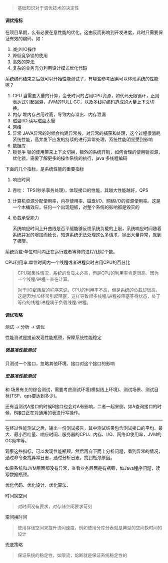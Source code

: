 > 基础知识对于调优技术的决定性

#### 调优指标

在项目早期，么有必要在意性能的优化，这由反而影响到开发进度，此时只需要保证有效的编码，如：

1. 减少I/O操作
2. 降低竞争锁的使用
3. 高效的算法
4. 复杂的业务充分利用设计模式优化代码

系统编码结束之后就可以开始性能测试了，有哪些参考因素可以体现系统的性能呢？

1. CPU 当需要大量的计算，会长时间的占用CPU资源，如代码无限循环，正则表达式引起回溯，JVM的FULL GC，以及多线程编码造成的大量上下文切换。
2. 内存 堆内存占用过高，导致内存溢出、内存泄漏
3. 磁盘I/O 读写磁盘太慢
4. 网络 
5. 异常 JAVA异常的时候会构建异常栈，对异常的捕获和处理，这个过程很消耗系统性能，高并发下应发的持续的进行异常处理，系统性能明显受到影响
6. 数据库
7. 锁竞争 锁的使用带来上下文切换，额外的系统开销，如何合理的使用锁资源，优化锁，需要了解更多的操作系统的执行，java 多线程编码



下面的几个指标，是系统性能的重要指标

1. 响应时间

2. 吞吐： TPS(秒杀事务处理)，体现接口的性能，其越大性能越好，QPS

3. 计算机资源分配使用率，内存使用率、磁盘I/O、网络I/O的资源使用率。这是一个木桶效应，任何一个出现短板，对整个系统的影响都是毁灭的

4. 负载承受能力

   系统响应时间上升曲线是否平缓能够反馈系统负载的上限，系统响应时间随着系统并发的增加而延长，知道系统无法处理这么多请求，抛出大量异常，就到了极限。



系统负载:单位时间内正在运行或者等待的进程/线程个数。

CPU利用率:单位时间内一个线程或者进程实时占用CPU的百分比

> CPU密集性情况，系统的负载未必高，但是CPU的利用率肯定很高，因为一个线程/进程一直在计算。
>
> 对于I/O密集型的程序来说，CPU的利用率不高，但是系统的负载却很高，这是因为I/0经常引起阻塞，这样导致很多线程/进程被阻塞等待状态，处于等待的线程/进程属于负载线程/进程。



#### 调优攻略

测试 -> 分析 -> 调优

性能测试是提前发现性能瓶颈，保障系统性能稳定

##### 微基准性能测试

只测试一个接口，忽略其他环境、接口对这个接口的影响

##### 宏基准性能测试

和 场景有关的综合测试，需要考虑测试环境(模拟线上环境)、测试场景、测试目标(TSP、qps要达到多少)。

还有当测试A接口的时候B接口也会对A有影响，二者一起来侧，如A查询接口的时候，B接口正在对通用的表进行写操作。

---

在经过性能测试之后，输出一份测试报告，其中测试结果包含测试接口的平均、最大、最小吞吐量、响应时间、服务器的CPU、内存、I/O、网络IO使用率，JVM的GC频率等。

观察这些指标，可以发现性能瓶颈，然后再自下而上分析问题，看到异常的情况，通过命令查找异常日志，通过分析日志，找到瓶颈原因。

如果系统和JVM层面都没有异常，查看业务层面是有瓶颈，如Java程序问题，读写数据瓶颈。

优化代码、优化设计、优化算法、

时间换空间

> 对时间没有要求，对存储空间要求苛刻

空间换时间

> 使用存储空间来提升访问速度，例如使用分库分表就是典型的空间换时间的设计

兜底策略

> 保证系统的稳定性，如限流，熔断就是保证系统稳定性的



